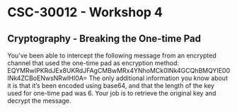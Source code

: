 # CSC-30012 - Workshop 4

## Cryptography - Breaking the One-time Pad

You've been able to intercept the following message from an encrypted channel that used the one-time pad as encryption method:
EQYMRwIPKRdJEx8UKRdJFAgCMBwMRx4YNhoMCk0INk4GCQhBMQYIE00INk4ZCBoENwsNRwIHI0A=
The only additional information you know about it is that it’s been encoded using base64, and that the length of the key used for one-time pad was 6.
Your job is to retrieve the original key and decrypt the message.

